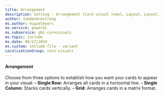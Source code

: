 ```yaml
---
title: Arrangement
description: Setting - Arrangement (Card visual (new), Layout, Layout, Arrangement)
author: JaedenArmstrong
ms.author: miguelmyers
ms.service: powerbi
ms.subservice: pbi-corevisuals
ms.topic: include
ms.date: 06/17/2024
ms.custom: include file - variant
LocalizationGroup: core-visuals
---
```

#### Arrangement

Choose from three options to establish how you want your cards to appear in your visual:
**- Single Row:** Arranges all cards in a horizontal line.
**- Single Column:** Stacks cards vertically.
**- Grid:** Arranges cards in a matrix format.
